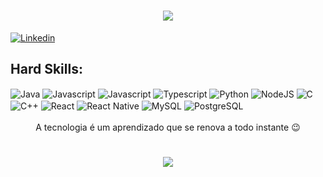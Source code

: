 <h1 align="center">
  <img src="https://readme-typing-svg.herokuapp.com/?font=Righteous&size=35&center=true&vCenter=true&width=500&height=70&duration=4000&lines=Olá!+Bem-Vind@+👋;+Me+chamo+Jonas+Tomaz!" />
</h1>

[![Linkedin](https://img.shields.io/badge/LinkedIn-0077B5?style=for-the-badge&logo=linkedin&logoColor=white)](https://br.linkedin.com/in/jonas-tomaz-15483120b)

<div style="display: inline_block"<br/>
  
  ## Hard Skills:
  <img align="center" alt = "Java" src="https://img.shields.io/badge/Java-ED8B00?style=for-the-badge&logo=openjdk&logoColor=white" />
  
  <img align="center" alt = "Javascript" src="https://img.shields.io/badge/JavaScript-323330?style=for-the-badge&logo=javascript&logoColor=F7DF1E" />
  
  <img align="center" alt = "Javascript" src="https://img.shields.io/badge/CSS3-1572B6?style=for-the-badge&logo=css3&logoColor=white" />

  <img align="center" alt = "Typescript" src="https://img.shields.io/badge/TypeScript-007ACC?style=for-the-badge&logo=typescript&logoColor=white" />

  <img align="center" alt = "Python" src="https://img.shields.io/badge/Python-14354C?style=for-the-badge&logo=python&logoColor=white" />
  
   <img align="center" alt = "NodeJS" src="https://img.shields.io/badge/Node.js-43853D?style=for-the-badge&logo=node.js&logoColor=white" />
   
   <img align="center" alt = "C" src="https://img.shields.io/badge/C-00599C?style=for-the-badge&logo=c&logoColor=white" /> 
   
   <img align="center" alt = "C++" src="https://img.shields.io/badge/C%2B%2B-00599C?style=for-the-badge&logo=c%2B%2B&logoColor=white" />
   
   <img align="center" alt = "React" src="https://img.shields.io/badge/React-20232A?style=for-the-badge&logo=react&logoColor=61DAFB" />
   
   <img align="center" alt = "React Native" src="https://img.shields.io/badge/React_Native-20232A?style=for-the-badge&logo=react&logoColor=61DAFB" />
   
   <img align="center" alt = "MySQL" src="https://img.shields.io/badge/MySQL-00000F?style=for-the-badge&logo=mysql&logoColor=white" />

   <img align="center" alt = "PostgreSQL" src="https://img.shields.io/badge/PostgreSQL-316192?style=for-the-badge&logo=postgresql&logoColor=white" />

</div> <br/>

<div align="center">A tecnologia é um aprendizado que se renova a todo instante 😉 </div>

<h1 align="center">
<img src="https://readme-typing-svg.herokuapp.com/?font=Righteous&size=35&center=true&vCenter=true&width=500&height=70&duration=4000&lines=Muito+obrigado+pela+atenção!;" />
</h1>

